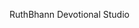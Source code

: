 RuthBhann Devotional Studio

<!---
RuthBhaanDevotional/RuthBhaanDevotional is a ✨ special ✨ repository because its `README.md` (this file) appears on your GitHub profile.
You can click the Preview link to take a look at your changes.
--->
